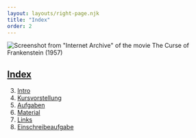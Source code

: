 ```yaml
---
layout: layouts/right-page.njk
title: "Index"
order: 2
---
```




![Screenshot from "Internet Archive" of the movie The Curse of Frankenstein (1957)](https://upload.wikimedia.org/wikipedia/commons/thumb/5/53/Curse_of_Frankenstein_1957.jpg/640px-Curse_of_Frankenstein_1957.jpg)

## [Index](#index)

<!-- 1. [Title](#title) -->
<!-- 2. [Index](#index) -->
3. [Intro](#intro)
4. [Kursvorstellung](#kursvorstellung)
5. [Aufgaben](#aufgaben)
6. [Material](#material)
7. [Links](#links)
8. [Einschreibeaufgabe](#einschreibeaufgabe)




